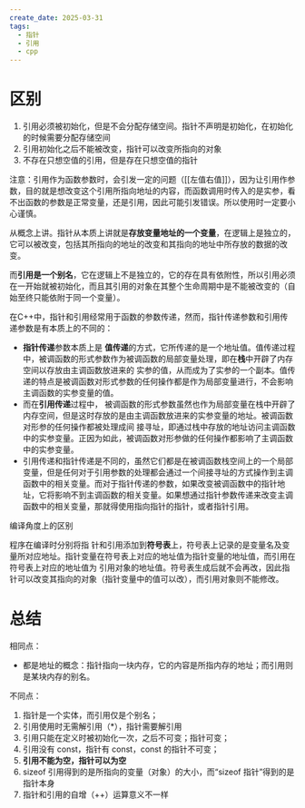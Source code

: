 ```yaml
---
create_date: 2025-03-31
tags:
  - 指针
  - 引用
  - cpp
---
```


# 区别

1. 引用必须被初始化，但是不会分配存储空间。指针不声明是初始化，在初始化的时候需要分配存储空间
2. 引用初始化之后不能被改变，指针可以改变所指向的对象
3. 不存在只想空值的引用，但是存在只想空值的指针

注意：引用作为函数参数时，会引发一定的问题（[[左值右值]]），因为让引用作参数，目的就是想改变这个引用所指向地址的内容，而函数调用时传入的是实参，看不出函数的参数是正常变量，还是引用，因此可能引发错误。所以使用时一定要小心谨慎。

从概念上讲。指针从本质上讲就是**存放变量地址的一个变量**，在逻辑上是独立的，它可以被改变，包括其所指向的地址的改变和其指向的地址中所存放的数据的改变。

而**引用是一个别名**，它在逻辑上不是独立的，它的存在具有依附性，所以引用必须在一开始就被初始化，而且其引用的对象在其整个生命周期中是不能被改变的（自始至终只能依附于同一个变量）。

在C++中，指针和引用经常用于函数的参数传递，然而，指针传递参数和引用传递参数是有本质上的不同的：

- **指针传递**参数本质上是 **值传递**的方式，它所传递的是一个地址值。值传递过程中，被调函数的形式参数作为被调函数的局部变量处理，即在**栈**中开辟了内存空间以存放由主调函数放进来的 实参的值，从而成为了实参的一个副本。值传递的特点是被调函数对形式参数的任何操作都是作为局部变量进行，不会影响主调函数的实参变量的值。
- 而在**引用传递**过程中， 被调函数的形式参数虽然也作为局部变量在栈中开辟了内存空间，但是这时存放的是由主调函数放进来的实参变量的地址。被调函数对形参的任何操作都被处理成间 接寻址，即通过栈中存放的地址访问主调函数中的实参变量。正因为如此，被调函数对形参做的任何操作都影响了主调函数中的实参变量。
- 引用传递和指针传递是不同的，虽然它们都是在被调函数栈空间上的一个局部变量，但是任何对于引用参数的处理都会通过一个间接寻址的方式操作到主调函数中的相关变量。而对于指针传递的参数，如果改变被调函数中的指针地址，它将影响不到主调函数的相关变量。如果想通过指针参数传递来改变主调函数中的相关变量，那就得使用指向指针的指针，或者指针引用。

编译角度上的区别

程序在编译时分别将指 针和引用添加到**符号表**上，符号表上记录的是变量名及变量所对应地址。指针变量在符号表上对应的地址值为指针变量的地址值，而引用在符号表上对应的地址值为 引用对象的地址值。符号表生成后就不会再改，因此指针可以改变其指向的对象（指针变量中的值可以改），而引用对象则不能修改。

# 总结

相同点：

- 都是地址的概念：指针指向一块内存，它的内容是所指内存的地址；而引用则是某块内存的别名。

不同点：

1. 指针是一个实体，而引用仅是个别名；
2. 引用使用时无需解引用（\*），指针需要解引用
3. 引用只能在定义时被初始化一次，之后不可变；指针可变；
4. 引用没有 const，指针有 const，const 的指针不可变；
5. **引用不能为空，指针可以为空**
6. sizeof 引用得到的是所指向的变量（对象）的大小，而“sizeof 指针”得到的是指针本身
7. 指针和引用的自增（++）运算意义不一样